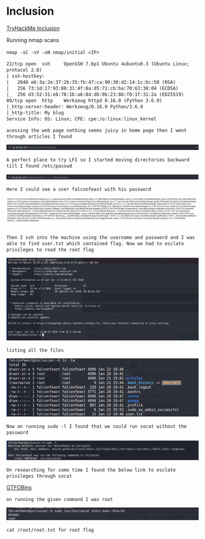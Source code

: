 # Inclusion

[TryHackMe Inclusion](https://tryhackme.com/room/inclusion)

Running nmap scans

`nmap -sC -sV -oN nmap/initial <IP>`

```
22/tcp open  ssh     OpenSSH 7.6p1 Ubuntu 4ubuntu0.3 (Ubuntu Linux; protocol 2.0)
| ssh-hostkey: 
|   2048 e6:3a:2e:37:2b:35:fb:47:ca:90:30:d2:14:1c:6c:50 (RSA)
|   256 73:1d:17:93:80:31:4f:8a:d5:71:cb:ba:70:63:38:04 (ECDSA)
|_  256 d3:52:31:e8:78:1b:a6:84:db:9b:23:86:f0:1f:31:2a (ED25519)
80/tcp open  http    Werkzeug httpd 0.16.0 (Python 3.6.9)
|_http-server-header: Werkzeug/0.16.0 Python/3.6.9
|_http-title: My blog
Service Info: OS: Linux; CPE: cpe:/o:linux:linux_kernel
```

```
acessing the web page nothing seems juicy in home page then I went through articles I found 
```
![](./images/url.png)

```
A perfect place to try LFI so I started moving directories backward till I found /etc/passwd
```
![](./images/passwd.png)

```
Here I could see a user falconfeast with his password
```

![](./images/page.png)

```
Then I ssh into the machine using the username and password and I was able to find user.txt which contained flag. Now we had to esclate privileges to read the root flag
```

![](./images/ssh.png)

```
listing all the files
```
![](./images/ls.png)

```
Now on running sudo -l I found that we could run socat without the password
```
![](./images/sudo.png)

```
On researching for some time I found the below link to esclate privileges through socat
```
[GTFOBins](https://gtfobins.github.io/gtfobins/socat/)

```
on running the given command I was root
```
![](./images/root.png)

```
cat /root/root.txt for root flag
```


